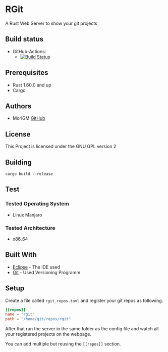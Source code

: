 # RGit

A Rust Web Server to show your git projects

## Build status

* GitHub-Actions:
	* [![Build Status](https://github.com/MoriGM/rgit/actions/workflows/rust.yml/badge.svg)](https://github.com/MoriGM/rgit/actions)

## Prerequisites

* Rust 1.60.0 and up
* Cargo

## Authors

* MoriGM [GitHub](https://github.com/MoriGM)

## License

This Project is licensed under the GNU GPL version 2

## Building

```
cargo build --release
```

## Test

### Tested Operating System

* Linux Manjaro

### Tested Architecture

* x86_64

## Built With

* [Eclipse](https://www.eclipse.org) - The IDE used
* [Git](https://git-scm.com) - Used Versioning Programm

## Setup

Create a file called `rgit_repos.toml` and register your git repos as following.

```Toml
[[repos]]
name = "rgit"
path = "/home/git/repos/rgit"
```

After that run the server in the same folder as the config file and watch all your registered projects on the webpage.

You can add multiple but reusing the `[[repos]]` section.
